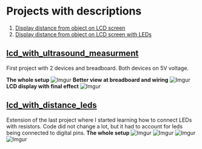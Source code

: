 # Projects with descriptions

1. [Display distance from object on LCD screen](#lcd_with_ultrasound_measurment)
2. [Display distance from object on LCD screen with LEDs](#lcd_with_distance_leds)

## [lcd_with_ultrasound_measurment](https://github.com/krzykamil/arduino_skethces/blob/master/lcd_with_ultrasound_measurment/lcd_with_ultrasound_measurment.ino)

First project with 2 devices and breadboard. Both devices on 5V voltage.

**The whole setup**
![Imgur](https://i.imgur.com/svq5V3N.jpg)
**Better view at breadboard and wiring**
![Imgur](https://i.imgur.com/XXcxT0w.jpg)
**LCD display with final effect**
![Imgur](https://i.imgur.com/bCh4kpi.jpg)


## [lcd_with_distance_leds](https://github.com/krzykamil/arduino_skethces/tree/master/lcd_with_ultrasound_measurment)

Extension of the last project where I started learning how to connect LEDs with resistors. Code did not change a lot, but it had to account for leds being connected to digital pins.
**The whole setup**
![Imgur](https://i.imgur.com/lAeNchB.jpg)
![Imgur](https://i.imgur.com/ZL804JO.jpg)
![Imgur](https://i.imgur.com/fpXZxxa.jpg)
![Imgur](https://i.imgur.com/N0v6yGK.jpg)
